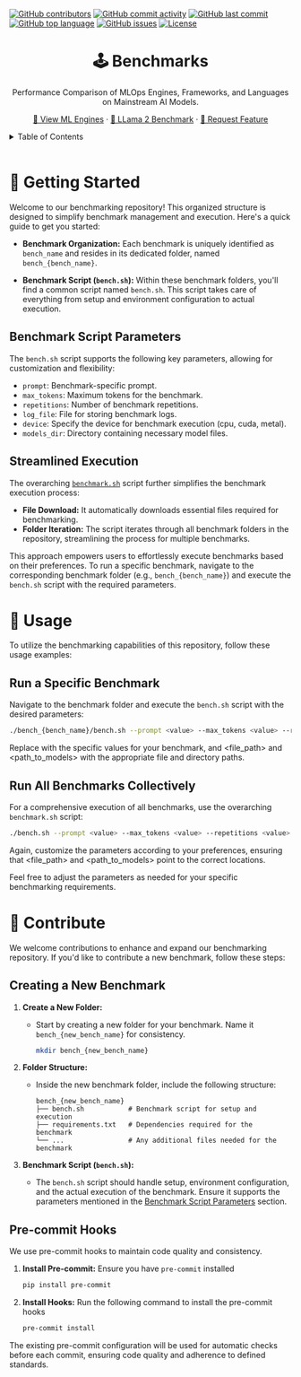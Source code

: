 [![GitHub contributors](https://img.shields.io/github/contributors/premAI-io/benchmarks.svg)](https://github.com/premAI-io/benchmarks/graphs/contributors)
[![GitHub commit activity](https://img.shields.io/github/commit-activity/m/premAI-io/benchmarks.svg)](https://github.com/premAI-io/benchmarks/commits/master)
[![GitHub last commit](https://img.shields.io/github/last-commit/premAI-io/benchmarks.svg)](https://github.com/premAI-io/benchmarks/commits/master)
[![GitHub top language](https://img.shields.io/github/languages/top/premAI-io/benchmarks.svg)](https://github.com/premAI-io/benchmarks)
[![GitHub issues](https://img.shields.io/github/issues/premAI-io/benchmarks.svg)](https://github.com/premAI-io/benchmarks/issues)
[![License](https://img.shields.io/badge/License-MIT-blue.svg)](LICENSE)

<div align="center">

  <h1 align="center">🕹️ Benchmarks</h1>
    <p align="center">Performance Comparison of MLOps Engines, Frameworks, and Languages on Mainstream AI Models.</p>
    <p align="center">
         <a href="https://github.com/premAI-io/benchmarks/blob/main/docs/ml_engines.md">👀 View ML Engines</a>
         ·
        <a href="https://github.com/premAI-io/benchmarks/blob/main/docs/llama2.md">🦙 LLama 2 Benchmark</a>
        ·
        <a href="https://github.com/premAI-io/benchmarks/issues">🐞 Request Feature</a>
    </p>
</div>


<details>
  <summary>Table of Contents</summary>
  <ol>
    <li><a href="#getting-started">Getting started</a></li>
    <li><a href="#usage">Usage</a></li>
    <li><a href="#contribute">Contribute</a></li>
  </ol>
</details>

</br>

# 🚀 Getting Started

Welcome to our benchmarking repository! This organized structure is designed to simplify benchmark management and execution. Here's a quick guide to get you started:

- **Benchmark Organization:** Each benchmark is uniquely identified as `bench_name` and resides in its dedicated folder, named `bench_{bench_name}`.

- **Benchmark Script (`bench.sh`):** Within these benchmark folders, you'll find a common script named `bench.sh`. This script takes care of everything from setup and environment configuration to actual execution.

## Benchmark Script Parameters

The `bench.sh` script supports the following key parameters, allowing for customization and flexibility:

- `prompt`: Benchmark-specific prompt.
- `max_tokens`: Maximum tokens for the benchmark.
- `repetitions`: Number of benchmark repetitions.
- `log_file`: File for storing benchmark logs.
- `device`: Specify the device for benchmark execution (cpu, cuda, metal).
- `models_dir`: Directory containing necessary model files.

## Streamlined Execution

The overarching [`benchmark.sh`](./benchmark.sh) script further simplifies the benchmark execution process:

- **File Download:** It automatically downloads essential files required for benchmarking.
- **Folder Iteration:** The script iterates through all benchmark folders in the repository, streamlining the process for multiple benchmarks.

This approach empowers users to effortlessly execute benchmarks based on their preferences. To run a specific benchmark, navigate to the corresponding benchmark folder (e.g., `bench_{bench_name}`) and execute the `bench.sh` script with the required parameters.

# 📄 Usage

To utilize the benchmarking capabilities of this repository, follow these usage examples:

## Run a Specific Benchmark

Navigate to the benchmark folder and execute the `bench.sh` script with the desired parameters:

```bash
./bench_{bench_name}/bench.sh --prompt <value> --max_tokens <value> --repetitions <value> --log_file <file_path> --device <cpu/cuda/metal> --models_dir <path_to_models>
```

Replace <value> with the specific values for your benchmark, and <file_path> and <path_to_models> with the appropriate file and directory paths.

## Run All Benchmarks Collectively

For a comprehensive execution of all benchmarks, use the overarching `benchmark.sh` script:

```bash
./bench.sh --prompt <value> --max_tokens <value> --repetitions <value> --log_file <file_path> --device <cpu/cuda/metal> --models_dir <path_to_models>
```

Again, customize the parameters according to your preferences, ensuring that <file_path> and <path_to_models> point to the correct locations.

Feel free to adjust the parameters as needed for your specific benchmarking requirements.

# 🤝 Contribute

We welcome contributions to enhance and expand our benchmarking repository. If you'd like to contribute a new benchmark, follow these steps:

## Creating a New Benchmark

1. **Create a New Folder:**
   - Start by creating a new folder for your benchmark. Name it `bench_{new_bench_name}` for consistency.
     ```bash
     mkdir bench_{new_bench_name}
     ```

2. **Folder Structure:**
   - Inside the new benchmark folder, include the following structure:
     ```
     bench_{new_bench_name}
     ├── bench.sh           # Benchmark script for setup and execution
     ├── requirements.txt   # Dependencies required for the benchmark
     └── ...                # Any additional files needed for the benchmark
     ```

3. **Benchmark Script (`bench.sh`):**
   - The `bench.sh` script should handle setup, environment configuration, and the actual execution of the benchmark. Ensure it supports the parameters mentioned in the [Benchmark Script Parameters](#benchmark-script-parameters) section.

## Pre-commit Hooks

We use pre-commit hooks to maintain code quality and consistency.

1. **Install Pre-commit:** Ensure you have `pre-commit` installed
    ```bash
    pip install pre-commit
    ```

2. **Install Hooks:** Run the following command to install the pre-commit hooks
    ```bash
    pre-commit install
    ```

The existing pre-commit configuration will be used for automatic checks before each commit, ensuring code quality and adherence to defined standards.
